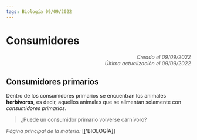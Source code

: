 ```yaml
---
tags: Biología 09/09/2022
---
```


# Consumidores
<div style="text-align: right; opacity: 0.7; font-style: italic;">Creado el 09/09/2022</div>
<div style="text-align: right; opacity: 0.7; font-style: italic;">Última actualización el 09/09/2022</div>


## Consumidores primarios

Dentro de los consumidores primarios se encuentran los animales **herbívoros**, es decir, aquellos animales que se alimentan solamente con *consumidores primarios*.
> ¿Puede un consumidor primario volverse carnívoro?


<span style="opacity: 0.7; font-style: italic;">Página principal de la materia:</span> [['BIOLOGÍA]]